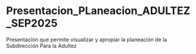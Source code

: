 # Presentacion_PLaneacion_ADULTEZ_SEP2025
Presentación que permite visualizar y apropiar  la planeación de la Subdirección Para la Adultez
